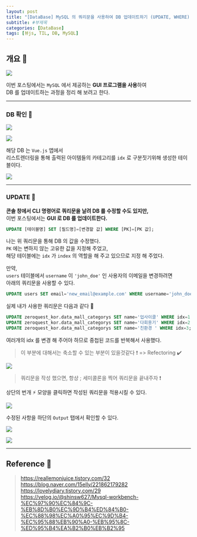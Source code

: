 ```yaml
---
layout: post
title: "[DataBase] MySQL 의 쿼리문을 사용하여 DB 업데이트하기 (UPDATE, WHERE) 🐬"
subtitle: #부제목
categories: [DataBase]
tags: [뷰js, TIL, DB, MySQL]
---
```


## 개요 🙋

![](https://img1.daumcdn.net/thumb/R1280x0/?scode=mtistory2&fname=https%3A%2F%2Fblog.kakaocdn.net%2Fdn%2FkYd5R%2FbtstaBSrECL%2FWSbBkCVtX9ve9o5GxXe5tK%2Fimg.png)

이번 포스팅에서는 `MySQL` 에서 제공하는 **GUI 프로그램을 사용**하여<br>
DB 를 업데이트하는 과정을 정리 해 보려고 한다.

---

### DB 확인 🌻

![](https://img1.daumcdn.net/thumb/R1280x0/?scode=mtistory2&fname=https%3A%2F%2Fblog.kakaocdn.net%2Fdn%2FCrans%2Fbtss3Ebtw9Y%2FJeT6TivTlKGtyksZDNz0O1%2Fimg.png)

![](https://img1.daumcdn.net/thumb/R1280x0/?scode=mtistory2&fname=https%3A%2F%2Fblog.kakaocdn.net%2Fdn%2FbmjKtL%2Fbtss8kKuXKN%2FiwKcjMQIDrLZLEjmafEiBk%2Fimg.png)

해당 DB 는 `Vue.js` 앱에서<br>
리스트렌더링을 통해 출력된 아이템들의 카테고리를 `idx` 로 구분짓기위해 생성한 테이블이다.

![](https://blog.kakaocdn.net/dn/daRqpJ/btss72J54pW/hvDALrdiSDfskRVjIaJud0/img.gif)

---

### UPDATE 🌵

**콘솔 창에서 CLI 명령어로 쿼리문을 날려 DB 를 수정할 수도 있지만,**<br>
이번 포스팅에서는 **GUI 로 DB 를 업데이트한다.**

```sql
UPDATE [테이블명] SET [필드명]=[변경할 값] WHERE [PK]=[PK 값];
```

나는 위 쿼리문을 통해 DB 의 값을 수정했다.<br>
`PK` 에는 변하지 않는 고유한 값을 지정해 주었고,<br>
해당 테이블에는 `idx` 가 `index` 의 역할을 해 주고 있으므로 지정 해 주었다.<br>

만약,<br>
`users` 테이블에서 `username` 이 `'john_doe'` 인 사용자의 이메일을 변경하려면<br>
아래의 쿼리문을 사용할 수 있다.

```sql
UPDATE users SET email='new_email@example.com' WHERE username='john_doe';
```

실제 내가 사용한 쿼리문은 다음과 같다 🔔

```sql
UPDATE zeroquest_kor.data_mall_categorys SET name='업사이클' WHERE idx=1;
UPDATE zeroquest_kor.data_mall_categorys SET name='다회용기' WHERE idx=2;
UPDATE zeroquest_kor.data_mall_categorys SET name='친환경 ' WHERE idx=3;
```

여러개의 idx 를 변경 해 주어야 하므로 중첩된 코드를 반복해서 사용했다.<br>

> 이 부분에 대해서는 축소할 수 있는 부분이 있을것같다 ❗️ => Refectoring ✔️

![](https://img1.daumcdn.net/thumb/R1280x0/?scode=mtistory2&fname=https%3A%2F%2Fblog.kakaocdn.net%2Fdn%2F1Syuj%2Fbtss8kjqK21%2FkY06KpYcuIlmcdLwGQBP31%2Fimg.png)

> 쿼리문을 작성 했으면, 항상 ; 세미콜론을 찍어 쿼리문을 끝내주자 ❗️

상단의 번개 ⚡️ 모양을 클릭하면 작성된 쿼리문을 적용시킬 수 있다.

![](https://img1.daumcdn.net/thumb/R1280x0/?scode=mtistory2&fname=https%3A%2F%2Fblog.kakaocdn.net%2Fdn%2FBJptm%2FbtstayuF3tH%2Fd40LK0MjKzgBvJ2rxIu83K%2Fimg.png)

수정된 사항을 하단의 `Output` 탭에서 확인할 수 있다.

![](https://img1.daumcdn.net/thumb/R1280x0/?scode=mtistory2&fname=https%3A%2F%2Fblog.kakaocdn.net%2Fdn%2FPda6y%2Fbtss8izba24%2FwppK2aWq2rFf9md1z4BcQk%2Fimg.png)

![](https://blog.kakaocdn.net/dn/m55xW/btstfP3itik/NVJbObufT2RguuYgG0Syc1/img.gif)

---

## Reference 🌊

> <https://reallemonjuice.tistory.com/32><br><https://blog.naver.com/15elly/221862179282><br><https://lovelydiary.tistory.com/29><br><https://velog.io/@shinsw627/Mysql-workbench-%EC%97%90%EC%84%9C-%EB%8D%B0%EC%9D%B4%ED%84%B0-%EC%88%98%EC%A0%95%EC%9D%B4-%EC%95%88%EB%90%A0-%EB%95%8C-%ED%95%B4%EA%B2%B0%EB%B2%95>
